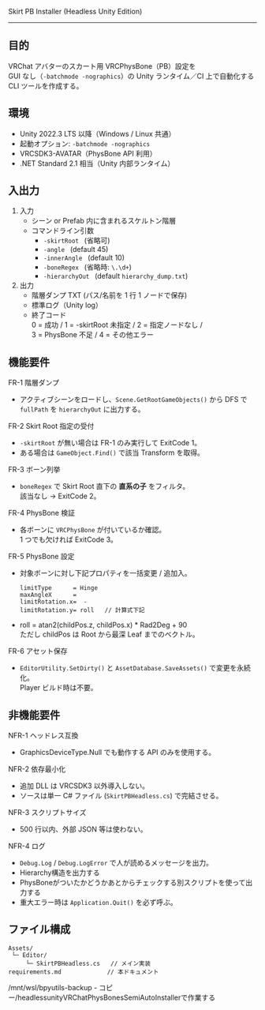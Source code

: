 Skirt PB Installer (Headless Unity Edition)

***

目的
----

VRChat アバターのスカート用 VRCPhysBone（PB）設定を  
GUI なし（`-batchmode -nographics`）の Unity ランタイム／CI 上で自動化する  
CLI ツールを作成する。

環境
----

* Unity 2022.3 LTS 以降（Windows / Linux 共通）  
* 起動オプション: `-batchmode -nographics`  
* VRCSDK3-AVATAR（PhysBone API 利用）  
* .NET Standard 2.1 相当（Unity 内部ランタイム）

入出力
------

1. 入力  
   * シーン or Prefab 内に含まれるスケルトン階層  
   * コマンドライン引数  
     - `-skirtRoot ` (省略可)  
     - `-angle ` (default 45)  
     - `-innerAngle ` (default 10)  
     - `-boneRegex ` (省略時: `\.\d+`)  
     - `-hierarchyOut ` (default `hierarchy_dump.txt`)
2. 出力  
   * 階層ダンプ TXT (パス/名前を 1 行 1 ノードで保存)  
   * 標準ログ（Unity log）  
   * 終了コード   
     0 = 成功 / 1 = -skirtRoot 未指定 / 2 = 指定ノードなし /  
     3 = PhysBone 不足 / 4 = その他エラー

機能要件
--------

FR-1 階層ダンプ  
* アクティブシーンをロードし、`Scene.GetRootGameObjects()` から DFS で  
  `fullPath` を `hierarchyOut` に出力する。

FR-2 Skirt Root 指定の受付  
* `-skirtRoot` が無い場合は FR-1 のみ実行して ExitCode 1。  
* ある場合は `GameObject.Find()` で該当 Transform を取得。

FR-3 ボーン列挙  
* `boneRegex` で Skirt Root 直下の **直系の子** をフィルタ。  
  該当なし → ExitCode 2。

FR-4 PhysBone 検証  
* 各ボーンに `VRCPhysBone` が付いているか確認。  
  1 つでも欠ければ ExitCode 3。

FR-5 PhysBone 設定  
* 対象ボーンに対し下記プロパティを一括変更 / 追加入。  
  ```
  limitType      = Hinge
  maxAngleX      = 
  limitRotation.x=  - 
  limitRotation.y= roll   // 計算式下記
  ```
* roll = atan2(childPos.z, childPos.x) * Rad2Deg + 90  
  ただし childPos は Root から最深 Leaf までのベクトル。

FR-6 アセット保存  
* `EditorUtility.SetDirty()` と `AssetDatabase.SaveAssets()` で変更を永続化。  
  Player ビルド時は不要。

非機能要件
----------

NFR-1 ヘッドレス互換  
* GraphicsDeviceType.Null でも動作する API のみを使用する。

NFR-2 依存最小化  
* 追加 DLL は VRCSDK3 以外導入しない。  
* ソースは単一 C# ファイル (`SkirtPBHeadless.cs`) で完結させる。

NFR-3 スクリプトサイズ  
* 500 行以内、外部 JSON 等は使わない。

NFR-4 ログ  
* `Debug.Log` / `Debug.LogError` で人が読めるメッセージを出力。  
* Hierarchy構造を出力する
* PhysBoneがついたかどうかあとからチェックする別スクリプトを使って出力する
* 重大エラー時は `Application.Quit()` を必ず呼ぶ。


ファイル構成
-------------

```
Assets/
 └─ Editor/
     └─ SkirtPBHeadless.cs   // メイン実装
requirements.md             // 本ドキュメント
```


/mnt/wsl/bpyutils-backup - コピー/headlessunityVRChatPhysBonesSemiAutoInstallerで作業する

